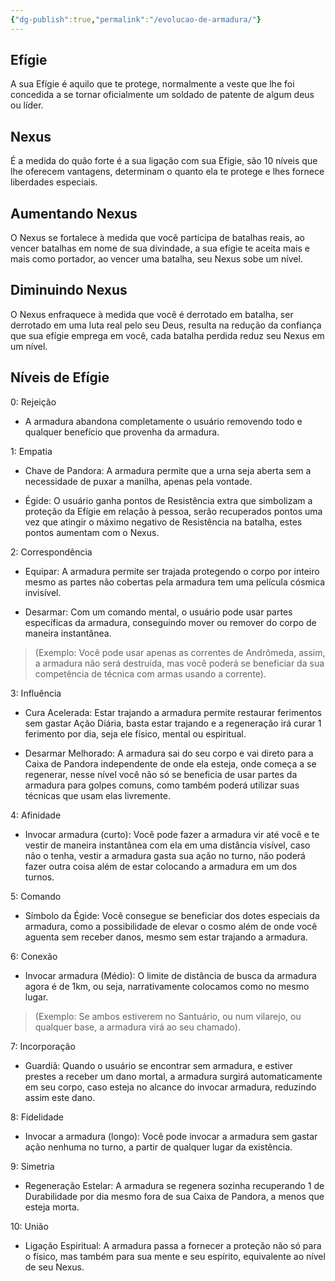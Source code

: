 ```yaml
---
{"dg-publish":true,"permalink":"/evolucao-de-armadura/"}
---
```


## Efígie

A sua Efígie é aquilo que te protege, normalmente a veste que lhe foi concedida a se tornar oficialmente um soldado de patente de algum deus ou líder.

## Nexus

É a medida do quão forte é a sua ligação com sua Efígie, são 10 níveis que lhe oferecem vantagens, determinam o quanto ela te protege e lhes fornece liberdades especiais.

## Aumentando Nexus

O Nexus se fortalece à medida que você participa de batalhas reais, ao vencer batalhas em nome de sua divindade, a sua efígie te aceita mais e mais como portador, ao vencer uma batalha, seu Nexus sobe um nível.

## Diminuindo Nexus

O Nexus enfraquece à medida que você é derrotado em batalha, ser derrotado em uma luta real pelo seu Deus, resulta na redução da confiança que sua efígie emprega em você, cada batalha perdida reduz seu Nexus em um nível.

## Níveis de Efígie

0: Rejeição

* A armadura abandona completamente o usuário removendo todo e qualquer benefício que provenha da armadura.


1: Empatia

* Chave de Pandora: A armadura permite que a urna seja aberta sem a necessidade de puxar a manilha, apenas pela vontade.

* Égide: O usuário ganha pontos de Resistência extra que simbolizam a proteção da Efígie em relação à pessoa, serão recuperados pontos uma vez que atingir o máximo negativo de Resistência na batalha, estes pontos aumentam com o Nexus.


2: Correspondência

* Equipar: A armadura permite ser trajada protegendo o corpo por inteiro mesmo as partes não cobertas pela armadura tem uma película cósmica invisível.

* Desarmar: Com um comando mental, o usuário pode usar partes específicas da armadura, conseguindo mover ou remover do corpo de maneira instantânea.
> (Exemplo: Você pode usar apenas as correntes de Andrômeda, assim, a armadura não será destruída, mas você poderá se beneficiar da sua competência de técnica com armas usando a corrente).


3: Influência

* Cura Acelerada: Estar trajando a armadura permite restaurar ferimentos sem gastar Ação Diária, basta estar trajando e a regeneração irá curar 1 ferimento por dia, seja ele físico, mental ou espiritual.

* Desarmar Melhorado: A armadura sai do seu corpo e vai direto para a Caixa de Pandora independente de onde ela esteja, onde começa a se regenerar, nesse nível você não só se beneficia de usar partes da armadura para golpes comuns, como também poderá utilizar suas técnicas que usam elas livremente.


4: Afinidade

* Invocar armadura (curto): Você pode fazer a armadura vir até você e te vestir de maneira instantânea com ela em uma distância visível, caso não o tenha, vestir a armadura gasta sua ação no turno, não poderá fazer outra coisa além de estar colocando a armadura em um dos turnos.


5: Comando

* Símbolo da Égide: Você consegue se beneficiar dos dotes especiais da armadura, como a possibilidade de elevar o cosmo além de onde você aguenta sem receber danos, mesmo sem estar trajando a armadura.    


6: Conexão

* Invocar armadura (Médio): O limite de distância de busca da armadura agora é de 1km, ou seja, narrativamente colocamos como no mesmo lugar. 
> (Exemplo: Se ambos estiverem no Santuário, ou num vilarejo, ou qualquer base, a armadura virá ao seu chamado).


7: Incorporação

* Guardiã: Quando o usuário se encontrar sem armadura, e estiver prestes a receber um dano mortal, a armadura surgirá automaticamente em seu corpo, caso esteja no alcance do invocar armadura, reduzindo assim este dano.


8: Fidelidade

* Invocar a armadura (longo): Você pode invocar a armadura sem gastar ação nenhuma no turno, a partir de qualquer lugar da existência.


9: Simetria

* Regeneração Estelar: A armadura se regenera sozinha recuperando 1 de Durabilidade por dia mesmo fora de sua Caixa de Pandora, a menos que esteja morta.

10: União

* Ligação Espiritual: A armadura passa a fornecer a proteção não só para o físico, mas também para sua mente e seu espírito, equivalente ao nível de seu Nexus.


<script src="https://giscus.app/client.js"
        data-repo="Pl1z3r/suvantagi-wiki"
        data-repo-id="R_kgDONYZixw"
        data-category="Wiki Comments"
        data-category-id="DIC_kwDONYZix84Ck34K"
        data-mapping="pathname"
        data-strict="1"
        data-reactions-enabled="1"
        data-emit-metadata="0"
        data-input-position="top"
        data-theme="preferred_color_scheme"
        data-lang="pt"
        data-loading="lazy"
        crossorigin="anonymous"
        async>
</script>